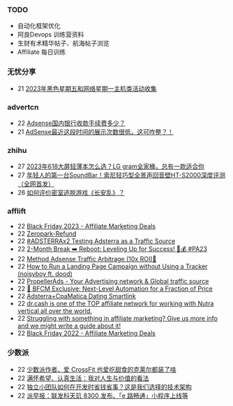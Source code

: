 ### TODO
-  自动化框架优化
-  阿良Devops 训练营资料
-  生财有术精华帖子、航海帖子浏览
-  Affiliate 每日训练

### 无忧分享
<!-- ruyo:START -->
-  21 [2023年黑色星期五和网络星期一主机类活动收集](https://51.ruyo.net/18544.html)<!-- ruyo:END -->

### advertcn
<!-- advertcn:START -->
-  22 [Adsense国内银行收款手续费多少？](https://www.advertcn.com/forum.php?mod=viewthread&tid=113018)
-  21 [AdSense最近这段时间的展示次数很低，这可咋整？！](https://www.advertcn.com/forum.php?mod=viewthread&tid=113012)<!-- advertcn:END -->

### zhihu
<!-- zhihu:START -->
-  27 [2023年618大屏轻薄本怎么选？LG gram全家桶，总有一款适合你](http://zhuanlan.zhihu.com/p/632641888?utm_campaign=rss&utm_medium=rss&utm_source=rss&utm_content=title)
-  27 [年轻人的第一台SoundBar！索尼轻巧型全景声回音壁HT-S2000深度评测（全网首发）](http://zhuanlan.zhihu.com/p/630990296?utm_campaign=rss&utm_medium=rss&utm_source=rss&utm_content=title)
-  26 [如何评价密室逃脱游戏《长安乱》？](http://www.zhihu.com/question/563950552/answer/3045961312?utm_campaign=rss&utm_medium=rss&utm_source=rss&utm_content=title)<!-- zhihu:END -->

### afflift
<!-- afflift:START -->
-  22 [Black Friday 2023 - Affiliate Marketing Deals](https://afflift.com/f/threads/black-friday-2023-affiliate-marketing-deals.12085/)
-  22 [Zeropark-Refund](https://afflift.com/f/threads/zeropark-refund.12087/)
-  22 [#ADSTERRAx2 Testing Adsterra as a Traffic Source](https://afflift.com/f/threads/adsterrax2-testing-adsterra-as-a-traffic-source.11955/)
-  22 [2-Month Break ➡️ Reboot: Leveling Up for Success! 💼💰 #PA23](https://afflift.com/f/threads/2-month-break-%E2%9E%A1%EF%B8%8F-reboot-leveling-up-for-success-%F0%9F%92%BC%F0%9F%92%B0-pa23.11560/)
-  22 [Method Adsense Traffic Arbitrage &lpar;10x ROI&rpar;🚀](https://afflift.com/f/threads/method-adsense-traffic-arbitrage-10x-roi-%F0%9F%9A%80.11268/)
-  22 [How to Run a Landing Page Campaign without Using a Tracker &lpar;noisyboy ft. dood&rpar;](https://afflift.com/f/threads/how-to-run-a-landing-page-campaign-without-using-a-tracker-noisyboy-ft-dood.11737/)
-  22 [PropellerAds - Your Advertising network &amp; Global traffic source](https://afflift.com/f/threads/propellerads-your-advertising-network-global-traffic-source.244/)
-  22 [🚨 BFCM Exclusive: Next-Level Automation for a Fraction of Price](https://afflift.com/f/threads/%F0%9F%9A%A8-bfcm-exclusive-next-level-automation-for-a-fraction-of-price.12086/)
-  22 [Adsterra+CpaMatica Dating Smartlink](https://afflift.com/f/threads/adsterra-cpamatica-dating-smartlink.12044/)
-  22 [dr.cash is one of the TOP affiliate network for working with Nutra vertical all over the world.](https://afflift.com/f/threads/dr-cash-is-one-of-the-top-affiliate-network-for-working-with-nutra-vertical-all-over-the-world.11669/)
-  22 [Struggling with something in affiliate marketing? Give us more info and we might write a guide about it!](https://afflift.com/f/threads/struggling-with-something-in-affiliate-marketing-give-us-more-info-and-we-might-write-a-guide-about-it.10464/)
-  22 [Black Friday 2022 - Affiliate Marketing Deals](https://afflift.com/f/threads/black-friday-2022-affiliate-marketing-deals.9962/)<!-- afflift:END -->

### 少数派
<!-- sspai:START -->
-  22 [少数派作者、爱 CrossFit 也爱吃甜食的克莱尔都装了啥](https://sspai.com/prime/story/zhuanglesha-231122)
-  22 [满怀希望、认真生活：我对人生与价值的看法](https://sspai.com/post/83743)
-  22 [独立小团队如何在开发时省钱省事？这是我们选择的技术架构](https://sspai.com/post/83468)
-  22 [派早报：联发科天玑 8300 发布、「e 路畅通」小程序上线等](https://sspai.com/post/84551)<!-- sspai:END -->
